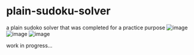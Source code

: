 # plain-sudoku-solver

a plain sudoko solver that was completed for a practice purpose
![image](https://github.com/jeyenlam/plain-sudoku-solver/assets/114507999/554c2978-d406-41c9-9e47-ff4efd81552e)
![image](https://github.com/jeyenlam/plain-sudoku-solver/assets/114507999/776c94e3-069f-4f26-bffc-0cdb51d2768d)
![image](https://github.com/jeyenlam/plain-sudoku-solver/assets/114507999/1b9412c1-29b6-4d85-916c-30dbaa63e01c)



work in progress...
